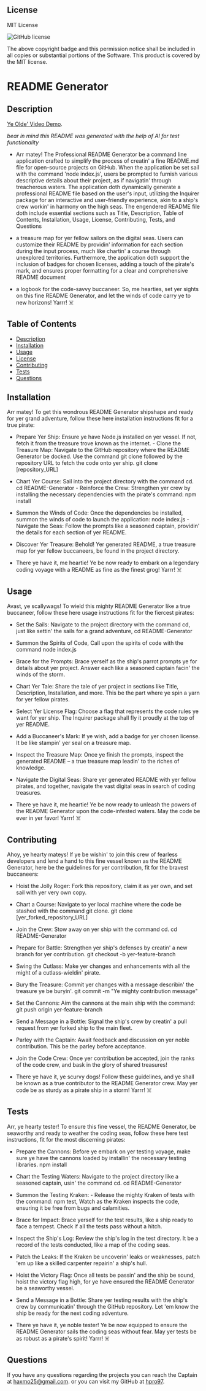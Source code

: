 
  ## License
  
  MIT License


  ![GitHub license](https://img.shields.io/badge/license-MIT-blue.svg)

  The above copyright badge and this permission notice shall be included in all copies or substantial portions of the Software. This product is covered by the MIT license.


  # README Generator
  
  ## Description

<a href="https://app.screencastify.com/v3/watch/sL4RXgNnRSYMMGl26wSV">Ye Olde' Video Demo</a>.

  *bear in mind this README was generated with the help of AI for test functionality*
  
  - Arr matey! The Professional README Generator be a command line application crafted to simplify the process of creatin' a fine README.md file for open-source projects on GitHub. When the application be set sail with the command 'node index.js', users be prompted to furnish various descriptive details about their project, as if navigatin' through treacherous waters. The application doth dynamically generate a professional README file based on the user's input, utilizing the Inquirer package for an interactive and user-friendly experience, akin to a ship's crew workin' in harmony on the high seas. The engendered README file doth include essential sections such as Title, Description, Table of Contents, Installation, Usage, License, Contributing, Tests, and Questions 
  
  - a treasure map for yer fellow sailors on the digital seas. Users can customize their README by providin' information for each section during the input process, much like chartin' a course through unexplored territories. Furthermore, the application doth support the inclusion of badges for chosen licenses, adding a touch of the pirate's mark, and ensures proper formatting for a clear and comprehensive README document 
  
  - a logbook for the code-savvy buccaneer. So, me hearties, set yer sights on this fine README Generator, and let the winds of code carry ye to new horizons! Yarrr! ‍☠️
  
  ## Table of Contents
  
  * [Description](#description)
  * [Installation](#installation)
  * [Usage](#usage)
  * [License](#license)
  * [Contributing](#contributing)
  * [Tests](#tests)
  * [Questions](#questions)

  ## Installation

  Arr matey! To get this wondrous README Generator shipshape and ready for yer grand adventure, follow these here installation instructions fit for a true pirate: 
  
  - Prepare Yer Ship: Ensure ye have Node.js installed on yer vessel. If not, fetch it from the treasure trove known as the internet. - Clone the Treasure Map: Navigate to the GitHub repository where the README Generator be docked. Use the command git clone followed by the repository URL to fetch the code onto yer ship. git clone [repository_URL] 
  
  - Chart Yer Course: Sail into the project directory with the command cd. cd README-Generator - Reinforce the Crew: Strengthen yer crew by installing the necessary dependencies with the pirate's command: npm install 
  
  - Summon the Winds of Code: Once the dependencies be installed, summon the winds of code to launch the application: node index.js - Navigate the Seas: Follow the prompts like a seasoned captain, providin' the details for each section of yer README. 
  
  - Discover Yer Treasure: Behold! Yer generated README, a true treasure map for yer fellow buccaneers, be found in the project directory. 
  
  - There ye have it, me heartie! Ye be now ready to embark on a legendary coding voyage with a README as fine as the finest grog! Yarrr! ‍☠️

  ## Usage

  Avast, ye scallywags! To wield this mighty README Generator like a true buccaneer, follow these here usage instructions fit for the fiercest pirates: 
  
  - Set the Sails: Navigate to the project directory with the command cd, just like settin' the sails for a grand adventure, cd README-Generator 
  
  - Summon the Spirits of Code, Call upon the spirits of code with the command node index.js 
  
  - Brace for the Prompts: Brace yerself as the ship's parrot prompts ye for details about yer project. Answer each like a seasoned captain facin' the winds of the storm. 
  
  - Chart Yer Tale: Share the tale of yer project in sections like Title, Description, Installation, and more. This be the part where ye spin a yarn for yer fellow pirates. 
  
  - Select Yer License Flag: Choose a flag that represents the code rules ye want for yer ship. The Inquirer package shall fly it proudly at the top of yer README. 
  
  - Add a Buccaneer's Mark: If ye wish, add a badge for yer chosen license. It be like stampin' yer seal on a treasure map. 
  
  - Inspect the Treasure Map: Once ye finish the prompts, inspect the generated README – a true treasure map leadin' to the riches of knowledge. 
  
  - Navigate the Digital Seas: Share yer generated README with yer fellow pirates, and together, navigate the vast digital seas in search of coding treasures. 
  
  - There ye have it, me heartie! Ye be now ready to unleash the powers of the README Generator upon the code-infested waters. May the code be ever in yer favor! Yarrr! ‍☠️

  ## Contributing

  Ahoy, ye hearty mateys! If ye be wishin' to join this crew of fearless developers and lend a hand to this fine vessel known as the README Generator, here be the guidelines for yer contribution, fit for the bravest buccaneers: 
  
  - Hoist the Jolly Roger: Fork this repository, claim it as yer own, and set sail with yer very own copy. 
  
  - Chart a Course: Navigate to yer local machine where the code be stashed with the command git clone. git clone [yer_forked_repository_URL] 
  
  - Join the Crew: Stow away on yer ship with the command cd. cd README-Generator 
  
  - Prepare for Battle: Strengthen yer ship's defenses by creatin' a new branch for yer contribution. git checkout -b yer-feature-branch 
  
  - Swing the Cutlass: Make yer changes and enhancements with all the might of a cutlass-wieldin' pirate. 
  
  - Bury the Treasure: Commit yer changes with a message describin' the treasure ye be buryin'. git commit -m "Ye mighty contribution message" 
  
  - Set the Cannons: Aim the cannons at the main ship with the command: git push origin yer-feature-branch 
  
  - Send a Message in a Bottle: Signal the ship's crew by creatin' a pull request from yer forked ship to the main fleet. 
  
  - Parley with the Captain: Await feedback and discussion on yer noble contribution. This be the parley before acceptance. 
  
  - Join the Code Crew: Once yer contribution be accepted, join the ranks of the code crew, and bask in the glory of shared treasures!
  
  - There ye have it, ye scurvy dogs! Follow these guidelines, and ye shall be known as a true contributor to the README Generator crew. May yer code be as sturdy as a pirate ship in a storm! Yarrr! ‍☠️

  ## Tests

  Arr, ye hearty tester! To ensure this fine vessel, the README Generator, be seaworthy and ready to weather the coding seas, follow these here test instructions, fit for the most discerning pirates: 
  
  - Prepare the Cannons: Before ye embark on yer testing voyage, make sure ye have the cannons loaded by installin' the necessary testing libraries. npm install 
  
  - Chart the Testing Waters: Navigate to the project directory like a seasoned captain, usin' the command cd. cd README-Generator 
  
  - Summon the Testing Kraken: - Release the mighty Kraken of tests with the command: npm test, Watch as the Kraken inspects the code, ensuring it be free from bugs and calamities. 
  
  - Brace for Impact: Brace yerself for the test results, like a ship ready to face a tempest. Check if all the tests pass without a hitch. 
  
  - Inspect the Ship's Log: Review the ship's log in the test directory. It be a record of the tests conducted, like a map of the coding seas. 
  
  - Patch the Leaks: If the Kraken be uncoverin' leaks or weaknesses, patch 'em up like a skilled carpenter repairin' a ship's hull. 
  
  - Hoist the Victory Flag: Once all tests be passin' and the ship be sound, hoist the victory flag high, for ye have ensured the README Generator be a seaworthy vessel. 
  
  - Send a Message in a Bottle: Share yer testing results with the ship's crew by communicatin' through the GitHub repository. Let 'em know the ship be ready for the next coding adventure.
  
  - There ye have it, ye noble tester! Ye be now equipped to ensure the README Generator sails the coding seas without fear. May yer tests be as robust as a pirate's spirit! Yarrr! ‍☠️

  ## Questions

  If you have any questions regarding the projects you can reach the Captain at <a href="mailto:haxmo25@gmail.com">haxmo25@gmail.com</a>. or you can visit my GitHub at <a href="https://github.com/hpro97">hpro97</a>.